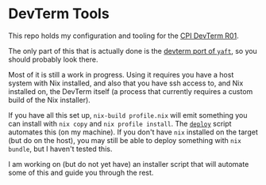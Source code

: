 # DevTerm Tools

This repo holds my configuration and tooling for the [CPI DevTerm R01](https://www.clockworkpi.com/home-devterm).

The only part of this that is actually done is the [devterm port of `yaft`](./yaft/README.md), so you should probably look there.

Most of it is still a work in progress. Using it requires you have a host system with Nix installed, and also that you have ssh access to, and Nix installed on, the DevTerm itself (a process that currently requires a custom build of the Nix installer).

If you have all this set up, `nix-build profile.nix` will emit something you can install with `nix copy` and `nix profile install`. The [`deploy`](./deploy) script automates this (on my machine). If you don't have `nix` installed on the target (but do on the host), you may still be able to deploy something with `nix bundle`, but I haven't tested this.

I am working on (but do not yet have) an installer script that will automate some of this and guide you through the rest.